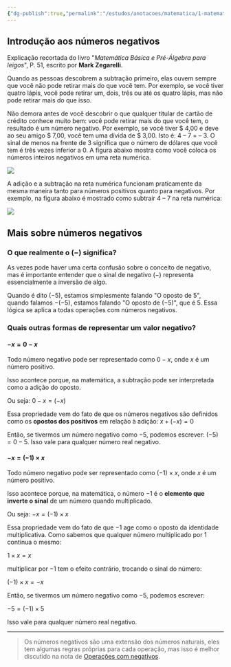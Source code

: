 ```yaml
---
{"dg-publish":true,"permalink":"/estudos/anotacoes/matematica/1-matematica-fundamental/1-numeros/1-2-numeros-negativos/","updated":"2025-03-07T21:44:43.308-03:00"}
---
```


## Introdução aos números negativos

Explicação recortada do livro "*Matemática Básica e Pré-Álgebra para leigos*", P. 51, escrito por **Mark Zegarelli**.

Quando as pessoas descobrem a subtração primeiro, elas ouvem sempre que você não pode retirar mais do que você tem. Por exemplo, se você tiver quatro lápis, você pode retirar um, dois, três ou até os quatro lápis, mas não pode retirar mais do que isso. 

Não demora antes de você descobrir o que qualquer titular de cartão de crédito conhece muito bem: você pode retirar mais do que você tem, o resultado é um número negativo. Por exemplo, se você tiver $ 4,00 e deve ao seu amigo $ 7,00, você tem uma dívida de $ 3,00. Isto é: 4 – 7 = – 3. O sinal de menos na frente de 3 significa que o número de dólares que você tem é três vezes inferior a 0. A figura abaixo mostra como você coloca os números inteiros negativos em uma reta numérica.

![](reta%20com%20números%20negativos%20(1).png)

A adição e a subtração na reta numérica funcionam praticamente da mesma maneira tanto para números positivos quanto para negativos. Por exemplo, na figura abaixo é mostrado como subtrair 4 – 7 na reta numérica:

![](reta%20com%20números%20negativos%20(2).png)

## Mais sobre números negativos

### O que realmente o $(-)$ significa?

As vezes pode haver uma certa confusão sobre o conceito de negativo, mas é importante entender que o sinal de negativo $(-)$ representa essencialmente a inversão de algo.

Quando é dito $(-5)$, estamos simplesmente falando "O oposto de 5", quando falamos $-(-5)$, estamos falando "O oposto de $(-5)$", que é $5$. Essa lógica se aplica a todas operações com números negativos.

### Quais outras formas de representar um valor negativo?

#### $-x = 0-x$

Todo número negativo pode ser representado como $0 - x$, onde $x$ é um número positivo.

Isso acontece porque, na matemática, a subtração pode ser interpretada como a adição do oposto.

Ou seja: $0 - x = (-x)$

Essa propriedade vem do fato de que os números negativos são definidos como os **opostos dos positivos** em relação à adição: $x + (-x) = 0$

Então, se tivermos um número negativo como $-5$, podemos escrever: $(-5) = 0 - 5$. Isso vale para qualquer número real negativo.

#### $-x = (-1) \times x$

Todo número negativo pode ser representado como $(-1) \times x$, onde $x$ é um número positivo.  

Isso acontece porque, na matemática, o número $-1$ é o **elemento que inverte o sinal** de um número quando multiplicado.  

Ou seja: $- x = (-1) \times x$

Essa propriedade vem do fato de que $-1$ age como o oposto da identidade multiplicativa. Como sabemos que qualquer número multiplicado por $1$ continua o mesmo:  

$1 \times x = x$

multiplicar por $-1$ tem o efeito contrário, trocando o sinal do número:  

$(-1) \times x = -x$

Então, se tivermos um número negativo como $-5$, podemos escrever:  

$-5 = (-1) \times 5$

Isso vale para qualquer número real negativo.

---

> Os números negativos são uma extensão dos números naturais, eles tem algumas regras próprias para cada operação, mas isso é melhor discutido na nota de [Operações com negativos](2.%206.%20Operações%20com%20números%20negativos.md).
